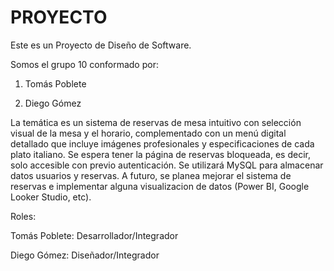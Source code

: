 # PROYECTO
Este es un Proyecto de Diseño de Software.

Somos el grupo 10 conformado por:

1. Tomás Poblete

2. Diego Gómez

La temática es un sistema de reservas de mesa intuitivo con selección visual de la mesa y el horario, complementado con un menú digital detallado que incluye imágenes profesionales y especificaciones de cada plato italiano. Se espera tener la página de reservas bloqueada, es decir, solo accesible con previo autenticación. Se utilizará MySQL para almacenar datos usuarios y reservas. A futuro, se planea mejorar el sistema de reservas e implementar alguna visualizacion de datos (Power BI, Google Looker Studio, etc).

Roles:

Tomás Poblete: Desarrollador/Integrador

Diego Gómez: Diseñador/Integrador

